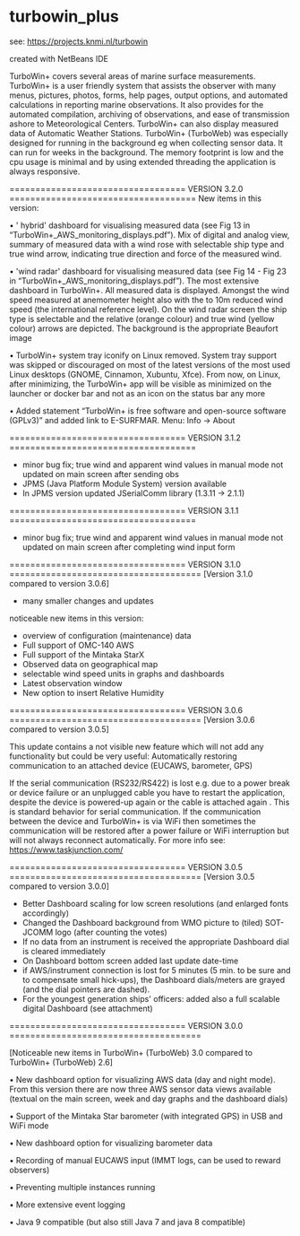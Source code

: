 # turbowin_plus


see: https://projects.knmi.nl/turbowin

created with NetBeans IDE

TurboWin+ covers several areas of marine surface measurements. TurboWin+ is a user friendly system that 
assists the observer with many menus, pictures, photos, forms, help pages, output options, and automated 
calculations in reporting marine observations. It also provides for the automated compilation, archiving of observations, and ease of transmission ashore to Meteorological Centers. TurboWin+ can also display measured data of Automatic Weather Stations. 
TurboWin+ (TurboWeb) was especially designed for running in the background eg when collecting sensor data. 
It can run for weeks in the background. The memory footprint is low and the cpu usage is minimal and by 
using extended threading the application is always responsive. 

================================== VERSION 3.2.0 ====================================
New items in this version:

• ' hybrid' dashboard for visualising measured data (see Fig 13 in
“TurboWin+_AWS_monitoring_displays.pdf”). Mix of digital and analog view, summary of
measured data with a wind rose with selectable ship type and true wind arrow, indicating
true direction and force of the measured wind.

• 'wind radar' dashboard for visualising measured data (see Fig 14 - Fig 23 in
“TurboWin+_AWS_monitoring_displays.pdf”). The most extensive dashboard in
TurboWin+. All measured data is displayed. Amongst the wind speed measured at
anemometer height also with the to 10m reduced wind speed (the international reference
level). On the wind radar screen the ship type is selectable and the relative (orange colour)
and true wind (yellow colour) arrows are depicted. The background is the appropriate
Beaufort image

• TurboWin+ system tray iconify on Linux removed. System tray support was skipped or
discouraged on most of the latest versions of the most used Linux desktops (GNOME,
Cinnamon, Xubuntu, Xfce). From now, on Linux, after minimizing, the TurboWin+ app will
be visible as minimized on the launcher or docker bar and not as an icon on the status bar
any more

• Added statement “TurboWin+ is free software and open-source software (GPLv3)” and
added link to E-SURFMAR. Menu: Info → About

================================== VERSION 3.1.2 ====================================
- minor bug fix; true wind and apparent wind values in manual mode not updated on main screen
after sending obs
- JPMS (Java Platform Module System) version available
- In JPMS version updated JSerialComm library (1.3.11 -> 2.1.1)

================================== VERSION 3.1.1 ====================================
- minor bug fix; true wind and apparent wind values in manual mode not updated on main screen 
after completing wind input form

================================== VERSION 3.1.0 =====================================
[Version 3.1.0 compared to version 3.0.6]
- many smaller changes and updates

noticeable new items in this version:
- overview of configuration (maintenance) data
- Full support of OMC-140 AWS
- Full support of the Mintaka StarX
- Observed data on geographical map
- selectable wind speed units in graphs and dashboards
- Latest observation window
- New option to insert Relative Humidity


================================== VERSION 3.0.6 =====================================
[Version 3.0.6 compared to version 3.0.5]

This update contains a not visible new feature which  will not add any functionality but could be very useful: 
Automatically restoring communication to an attached device (EUCAWS, barometer, GPS)

If the serial communication (RS232/RS422) is lost e.g. due to a power break or device failure or an unplugged cable you 
have to restart the application, despite the device is powered-up again or the cable is attached again .
This is standard behavior for serial communication. If the communication between the device and TurboWin+ is via WiFi 
then sometimes the communication will be restored after a power failure or WiFi interruption but will not
always reconnect automatically. For more info see: https://www.taskjunction.com/



================================== VERSION 3.0.5 =====================================
[Version 3.0.5 compared to version 3.0.0]
- Better Dashboard scaling for low screen resolutions (and enlarged fonts accordingly)
- Changed the Dashboard background from WMO picture to (tiled) SOT-JCOMM logo (after counting the votes)
- If no data from an instrument is received the appropriate Dashboard dial is cleared immediately
- On Dashboard bottom screen added last update date-time
- if AWS/instrument connection is lost for 5 minutes (5 min. to be sure and to compensate small hick-ups), the Dashboard dials/meters are grayed (and the dial pointers are dashed). 
- For the youngest generation ships' officers: added also a full scalable digital Dashboard (see attachment)




================================== VERSION 3.0.0 =====================================

[Noticeable new items in TurboWin+ (TurboWeb) 3.0 compared to TurboWin+ (TurboWeb) 2.6]

•	New dashboard option for visualizing AWS  data (day and night mode). From this version there are now three AWS sensor data views available (textual on the main screen, week and day graphs and the dashboard dials)

•	Support of the Mintaka Star barometer (with integrated GPS) in USB and WiFi mode

•	New dashboard option for visualizing barometer data 

•	Recording of manual EUCAWS input  (IMMT logs, can be used to reward observers)

•	Preventing multiple instances running

•	More extensive event logging

•	Java 9 compatible (but also still Java 7 and java 8 compatible)


